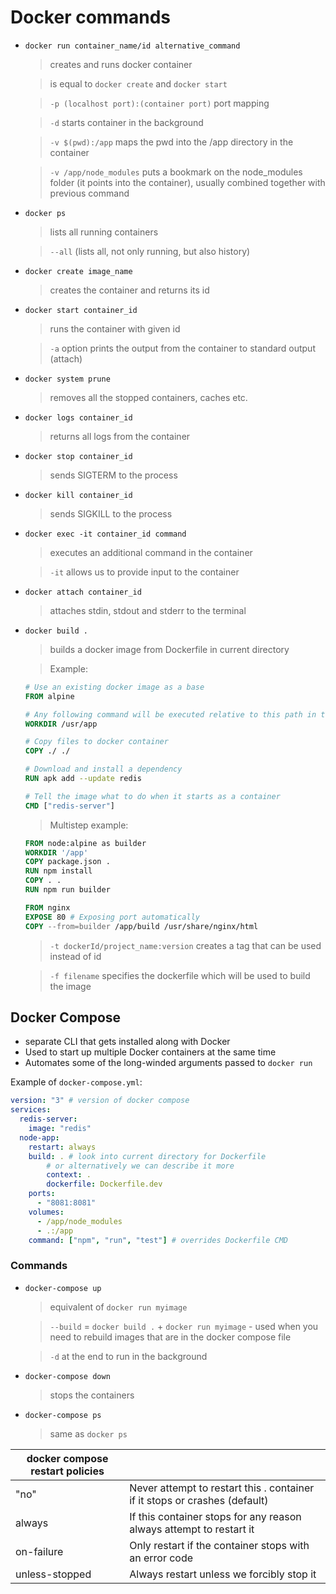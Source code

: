 # Docker commands

- `docker run container_name/id alternative_command`

  > creates and runs docker container

  > is equal to `docker create` and `docker start`

  > `-p (localhost port):(container port)` port mapping

  > `-d` starts container in the background

  > `-v $(pwd):/app` maps the pwd into the /app directory in the container

  > `-v /app/node_modules` puts a bookmark on the node_modules folder (it points into the container), usually combined together with previous command

- `docker ps`

  > lists all running containers

  > `--all` (lists all, not only running, but also history)

- `docker create image_name`

  > creates the container and returns its id

- `docker start container_id`

  > runs the container with given id

  > `-a` option prints the output from the container to standard output (attach)

- `docker system prune`

  > removes all the stopped containers, caches etc.

- `docker logs container_id`

  > returns all logs from the container

- `docker stop container_id`

  > sends SIGTERM to the process

- `docker kill container_id`

  > sends SIGKILL to the process

- `docker exec -it container_id command`

  > executes an additional command in the container

  > `-it` allows us to provide input to the container

- `docker attach container_id`

  > attaches stdin, stdout and stderr to the terminal

- `docker build .`

  > builds a docker image from Dockerfile in current directory

  > Example:

  ```dockerfile
  # Use an existing docker image as a base
  FROM alpine

  # Any following command will be executed relative to this path in the container
  WORKDIR /usr/app

  # Copy files to docker container
  COPY ./ ./

  # Download and install a dependency
  RUN apk add --update redis

  # Tell the image what to do when it starts as a container
  CMD ["redis-server"]
  ```

  > Multistep example:

  ```dockerfile
  FROM node:alpine as builder
  WORKDIR '/app'
  COPY package.json .
  RUN npm install
  COPY . .
  RUN npm run builder

  FROM nginx
  EXPOSE 80 # Exposing port automatically
  COPY --from=builder /app/build /usr/share/nginx/html
  ```

  > `-t dockerId/project_name:version` creates a tag that can be used instead of id

  > `-f filename` specifies the dockerfile which will be used to build the image

## Docker Compose

- separate CLI that gets installed along with Docker
- Used to start up multiple Docker containers at the same time
- Automates some of the long-winded arguments passed to `docker run`

Example of `docker-compose.yml`:

```yml
version: "3" # version of docker compose
services:
  redis-server:
    image: "redis"
  node-app:
    restart: always
    build: . # look into current directory for Dockerfile
        # or alternatively we can describe it more
        context: .
        dockerfile: Dockerfile.dev
    ports:
      - "8081:8081"
    volumes:
      - /app/node_modules
      - .:/app
    command: ["npm", "run", "test"] # overrides Dockerfile CMD
```

### Commands

- `docker-compose up`

  > equivalent of `docker run myimage`

  > `--build` = `docker build .` + `docker run myimage` - used when you need to rebuild images that are in the docker compose file

  > `-d` at the end to run in the background

- `docker-compose down`

  > stops the containers

- `docker-compose ps`
  > same as `docker ps`

| docker compose restart policies |                                                                            |
| ------------------------------- | -------------------------------------------------------------------------- |
| "no"                            | Never attempt to restart this . container if it stops or crashes (default) |
| always                          | If this container stops for any reason always attempt to restart it        |
| on-failure                      | Only restart if the container stops with an error code                     |
| unless-stopped                  | Always restart unless we forcibly stop it                                  |

